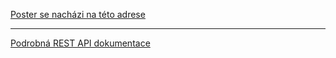 [Poster se nacházi na této adrese](https://i.imgur.com/MdfAqyR.jpg)  
  
***
  
[Podrobná REST API dokumentace](https://documenter.getpostman.com/view/5103979/SzS7RmLv?version=latest)
